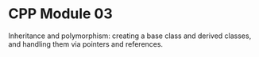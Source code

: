 # CPP Module 03

Inheritance and polymorphism: creating a base class and derived classes, and handling them via pointers and references.
